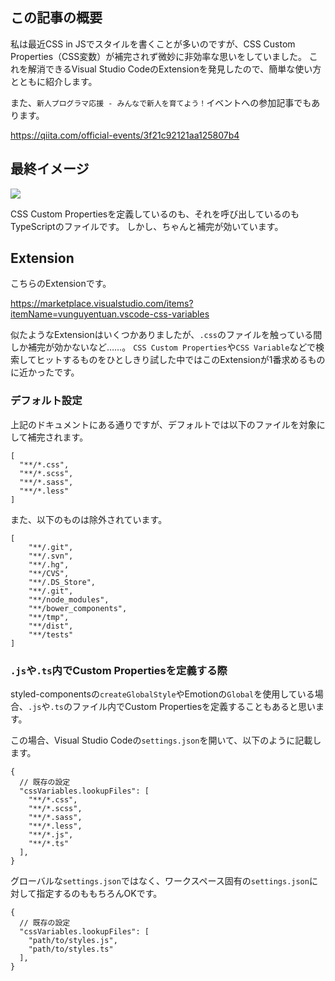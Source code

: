 <!--
title:   Visual Studio CodeのExtensionで、CSS in JSでもCSS Custom Propertiesを補完させる
tags:    VisualStudioCode, css-in-js, CSSCustomProperties, tips, 新人プログラマ応援 
-->
## この記事の概要

私は最近CSS in JSでスタイルを書くことが多いのですが、CSS Custom Properties（CSS変数）が補完されず微妙に非効率な思いをしていました。
これを解消できるVisual Studio CodeのExtensionを発見したので、簡単な使い方とともに紹介します。

また、`新人プログラマ応援 - みんなで新人を育てよう！`イベントへの参加記事でもあります。

https://qiita.com/official-events/3f21c92121aa125807b4

## 最終イメージ

![](https://qiita-image-store.s3.ap-northeast-1.amazonaws.com/0/214677/67f51e75-47e1-9741-75d5-28a0e62938ca.png)

CSS Custom Propertiesを定義しているのも、それを呼び出しているのもTypeScriptのファイルです。
しかし、ちゃんと補完が効いています。

## Extension

こちらのExtensionです。

https://marketplace.visualstudio.com/items?itemName=vunguyentuan.vscode-css-variables

似たようなExtensionはいくつかありましたが、`.css`のファイルを触っている間しか補完が効かないなど……。
`CSS Custom Properties`や`CSS Variable`などで検索してヒットするものをひとしきり試した中ではこのExtensionが1番求めるものに近かったです。

### デフォルト設定

上記のドキュメントにある通りですが、デフォルトでは以下のファイルを対象にして補完されます。

```
[
  "**/*.css",
  "**/*.scss",
  "**/*.sass",
  "**/*.less"
]
```

また、以下のものは除外されています。

```
[
	"**/.git",
	"**/.svn",
	"**/.hg",
	"**/CVS",
	"**/.DS_Store",
	"**/.git",
	"**/node_modules",
	"**/bower_components",
	"**/tmp",
	"**/dist",
	"**/tests"
]
```

### `.js`や`.ts`内でCustom Propertiesを定義する際

styled-componentsの`createGlobalStyle`やEmotionの`Global`を使用している場合、`.js`や`.ts`のファイル内でCustom Propertiesを定義することもあると思います。

この場合、Visual Studio Codeの`settings.json`を開いて、以下のように記載します。

```json-doc
{
  // 既存の設定
  "cssVariables.lookupFiles": [
    "**/*.css",
    "**/*.scss",
    "**/*.sass",
    "**/*.less",
    "**/*.js",
    "**/*.ts"
  ],
}
```

グローバルな`settings.json`ではなく、ワークスペース固有の`settings.json`に対して指定するのももちろんOKです。

```json-doc
{
  // 既存の設定
  "cssVariables.lookupFiles": [
    "path/to/styles.js",
    "path/to/styles.ts"
  ],
}
```
